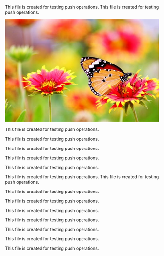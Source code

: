  
 This file is created for testing push operations. 
 This file is created for testing push operations. 
 
 ![](Images/Merc-ScriptRef_5c137fe42962ac30340dce79.jpeg) 
 
 
 This file is created for testing push operations. 
 
 This file is created for testing push operations. 
 
 This file is created for testing push operations. 
 
 This file is created for testing push operations. 
 
 This file is created for testing push operations. 
 
 This file is created for testing push operations. 
 This file is created for testing push operations. 
 
 This file is created for testing push operations. 
 
 This file is created for testing push operations. 
 
 This file is created for testing push operations. 
 
 This file is created for testing push operations. 
 
 This file is created for testing push operations. 
 
 
 This file is created for testing push operations. 
 
 
 This file is created for testing push operations. 
